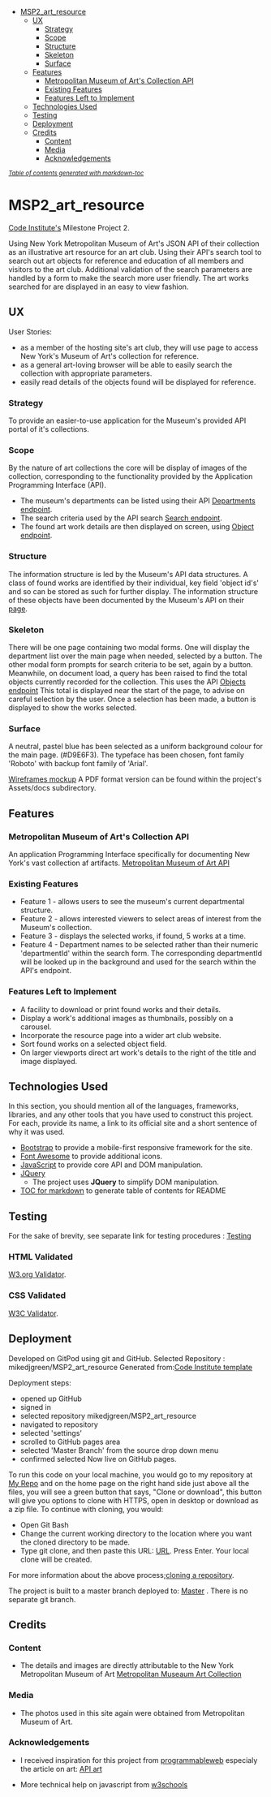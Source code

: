 - [MSP2_art_resource](#msp2-art-resource)
  * [UX](#ux)
    + [Strategy](#strategy)
    + [Scope](#scope)
    + [Structure](#structure)
    + [Skeleton](#skeleton)
    + [Surface](#surface)
  * [Features](#features)
    + [Metropolitan Museum of Art's Collection API](#metropolitan-museum-of-art-s-collection-api)
    + [Existing Features](#existing-features)
    + [Features Left to Implement](#features-left-to-implement)
  * [Technologies Used](#technologies-used)
  * [Testing](#testing)
  * [Deployment](#deployment)
  * [Credits](#credits)
    + [Content](#content)
    + [Media](#media)
    + [Acknowledgements](#acknowledgements)

<small><i><a href='http://ecotrust-canada.github.io/markdown-toc/'>Table of contents generated with markdown-toc</a></i></small>

# MSP2_art_resource

[Code Institute's](https://codeinstitute.net/) Milestone Project 2.

Using New York Metropolitan Museum of Art's JSON API of their collection as an illustrative art resource for an art club. 
Using their API's search tool to search out art objects for reference and education of all members and visitors to the art club.
Additional validation of the search parameters are handled by a form to make the search more user friendly.
The art works searched for are displayed in an easy to view fashion.
 
## UX
 
User Stories:
- as a member of the hosting site's art club, they will use page to access New York's Museum of Art's collection for reference.
- as a general art-loving browser will be able to easily search the collection with appropriate parameters.
- easily read details of the objects found will be displayed for reference.

### Strategy
To provide an easier-to-use application for the Museum's provided API portal of it's collections.

### Scope
By the nature of art collections the core will be display of images of the collection, corresponding to the functionality provided by the Application Programming Interface (API).
- The museum's departments can be listed using their API [Departments endpoint](https://collectionapi.metmuseum.org/public/collection/v1/departments).
- The search criteria used by the API search [Search endpoint](https://collectionapi.metmuseum.org/public/collection/v1/search).
- The found art work details are then displayed on screen, using [Object endpoint](https://collectionapi.metmuseum.org/public/collection/v1/objects/[objectID]).

### Structure
The information structure is led by the Museum's API data structures.
A class of found works are identified by their individual, key field 'object id's' and so can be stored as such for further display.
The information structure of these objects have been documented by the Museum's API on their [page](https://metmuseum.github.io/#object). 


### Skeleton
There will be one page containing two modal forms.
One will display the department list over the main page when needed, selected by a button.
The other modal form prompts for search criteria to be set, again by a button.
Meanwhile, on document load, a query has been raised to find the total objects currently recorded for the collection.
This uses the API [Objects endpoint](https://collectionapi.metmuseum.org/public/collection/v1/objects)
This total is displayed near the start of the page, to advise on careful selection by the user.
Once a selection has been made, a button is displayed to show the works selected.

### Surface
A neutral, pastel blue has been selected as a uniform background colour for the main page. (#D9E6F3).
The typeface has been chosen, font family 'Roboto' with backup font family of 'Arial'.


[Wireframes mockup](assets/docs/MSP2_art_resource.pdf)
A PDF format version can be found within the project's Assets/docs subdirectory.


## Features

### Metropolitan Museum of Art's Collection API
An application Programming Interface specifically for documenting New York's vast collection af artifacts. 
[Metropolitan Museum of Art API](https://metmuseum.github.io/)
 
### Existing Features
- Feature 1 - allows users to see the museum's current departmental structure.
- Feature 2 - allows interested viewers to select areas of interest from the Museum's collection.
- Feature 3 - displays the selected works, if found, 5 works at a time.
- Feature 4 - Department names to be selected rather than their numeric 'departmentId' within the search form. 
              The corresponding departmentId will be looked up in the background and used for the search within the API's endpoint.

### Features Left to Implement

- A facility to download or print found works and their details.
- Display a work's additional images as thumbnails, possibly on a carousel.
- Incorporate the resource page into a wider art club website.
- Sort found works on a selected object field.
- On larger viewports direct art work's details to the right of the title and image displayed.

## Technologies Used

In this section, you should mention all of the languages, frameworks, libraries, and any other tools that you have used to construct this project. 
For each, provide its name, a link to its official site and a short sentence of why it was used.

- [Bootstrap](https://getbootstrap.com/) to provide a mobile-first responsive framework for the site.
- [Font Awesome](https://fontawesome.com/) to provide additional icons.
- [JavaScript](https://www.javascript.com/) to provide core API and DOM manipulation.
- [JQuery](https://jquery.com)
    - The project uses **JQuery** to simplify DOM manipulation.
- [TOC for markdown](https://ecotrust-canada.github.io/markdown-toc/) to generate table of contents for README


## Testing

For the sake of brevity, see separate link for testing procedures :
[Testing](assets/docs/TESTING.md)

### HTML Validated
[W3.org Validator](https://validator.w3.org/nu/?doc=https://mikedjgreen.github.io/MSP2_art_resource/index.html).

### CSS Validated
[W3C Validator](http://jigsaw.w3.org/css-validator/validator?uri=https://mikedjgreen.github.io/MSP2_art_resource/assets/css/stylesheet.css).

## Deployment

Developed on GitPod using git and GitHub.
Selected Repository : mikedjgreen/MSP2_art_resource
Generated from:[Code Institute template]( https://github.com/Code-Institute-Org/gitpod-full-template)

Deployment steps:
- opened up GitHub
- signed in
- selected repository mikedjgreen/MSP2_art_resource
- navigated to repository
- selected 'settings'
- scrolled to GitHub pages area
- selected 'Master Branch' from the source drop down menu
- confirmed selected
Now live on GitHub pages.

To run this code on your local machine, you would go to my repository at [My Repo](https://github.com/mikedjgreen/MSP2_art_resource) and on the home page on the right hand side just above all the files, you will see a green button that says, "Clone or download", this button will give you options to clone with HTTPS, open in desktop or download as a zip file.
To continue with cloning, you would:
- Open Git Bash
- Change the current working directory to the location where you want the cloned directory to be made.
- Type git clone, and then paste this URL: [URL](https://github.com/mikedjgreen/MSP2_art_resource.git). Press Enter. Your local clone will be created.

For more information about the above process;[cloning a repository](https://help.github.com/en/github/creating-cloning-and-archiving-repositories/cloning-a-repository ).


The project is built to a master branch deployed to: 
[Master](https://mikedjgreen.github.io/MSP2_art_resource/) .
There is no separate git branch.

## Credits

### Content
- The details and images are directly attributable to the New York Metropolitan Museum of Art [Metropolitan Museaum Art Collection](https://www.metmuseum.org/art/collection)

### Media
- The photos used in this site again were obtained from Metropolitan Museum of Art.

### Acknowledgements

- I received inspiration for this project from [programmableweb](https://www.programmableweb.com/api-university) especialy the article on art: [API art](https://www.programmableweb.com/news/14-most-popular-art-apis/brief/2020/07/19)

- More technical help on javascript from [w3schools](https://www.w3schools.com/js/default.asp)
